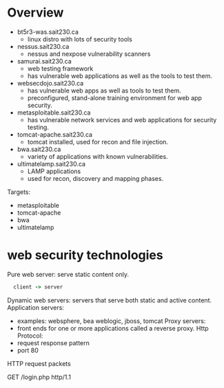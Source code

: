 # Overview

* bt5r3-was.sait230.ca
  * linux distro with lots of security tools
* nessus.sait230.ca
  * nessus and nexpose vulnerability scanners
* samurai.sait230.ca
  * web testing framework
  * has vulnerable web applications as well as the tools to test them.
* websecdojo.sait230.ca
  * has vulnerable web apps as well as tools to test them.
  * preconfigured, stand-alone training environment for web app security.
* metasploitable.sait230.ca
  * has vulnerable network services and web applications for security testing.
* tomcat-apache.sait230.ca
  * tomcat installed, used for recon and file injection.
* bwa.sait230.ca
  * variety of applications with known vulnerabilities.
* ultimatelamp.sait230.ca
  * LAMP applications
  * used for recon, discovery and mapping phases.

Targets:
* metasploitable
* tomcat-apache
* bwa
* ultimatelamp

# web security technologies

Pure web server: serve static content only.

```ruby
  client -> server
```

Dynamic web servers: servers that serve both static and active content.
Application servers: 
  * examples: websphere, bea weblogic, jboss, tomcat
Proxy servers: 
  * front ends for one or more applications called a reverse proxy.
Http Protocol:
  * request response pattern
  * port 80

HTTP request packets

GET /login.php http/1.1
